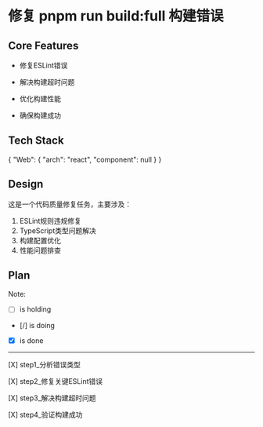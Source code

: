 # 修复 pnpm run build:full 构建错误

## Core Features

- 修复ESLint错误

- 解决构建超时问题

- 优化构建性能

- 确保构建成功

## Tech Stack

{
  "Web": {
    "arch": "react",
    "component": null
  }
}

## Design

这是一个代码质量修复任务，主要涉及：
1. ESLint规则违规修复
2. TypeScript类型问题解决
3. 构建配置优化
4. 性能问题排查

## Plan

Note: 

- [ ] is holding
- [/] is doing
- [X] is done

---

[X] step1_分析错误类型

[X] step2_修复关键ESLint错误

[X] step3_解决构建超时问题

[X] step4_验证构建成功
